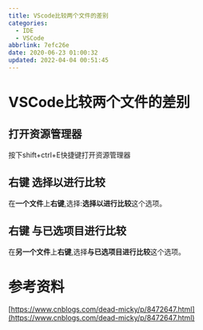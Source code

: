 ```yaml
---
title: VScode比较两个文件的差别
categories: 
  - IDE
  - VSCode
abbrlink: 7efc26e
date: 2020-06-23 01:00:32
updated: 2022-04-04 00:51:45
---
```

# VSCode比较两个文件的差别
## 打开资源管理器
按下shift+ctrl+E快捷键打开资源管理器
## 右键 选择以进行比较
在**一个文件**上**右键**,选择:**选择以进行比较**这个选项。
## 右键 与已选项目进行比较
在**另一个文件**上**右键**,选择**与已选项目进行比较**这个选项。
# 参考资料
[https://www.cnblogs.com/dead-micky/p/8472647.html](https://www.cnblogs.com/dead-micky/p/8472647.html)
